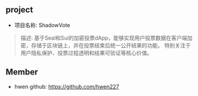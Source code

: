 ## project
- 项目名称: ShadowVote

> 描述: 基于Seal和Sui的加密投票dApp，能够实现用户投票数据在客户端加密，存储于区块链上，并在投票结束后统一公开结果的功能。
特别关注于用户隐私保护、投票过程透明和结果可验证等核心价值。


## Member
- hwen  github: https://github.com/hwen227


